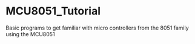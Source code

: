 # MCU8051_Tutorial
Basic programs to get familiar with micro controllers from the 8051 family using the MCU8051
